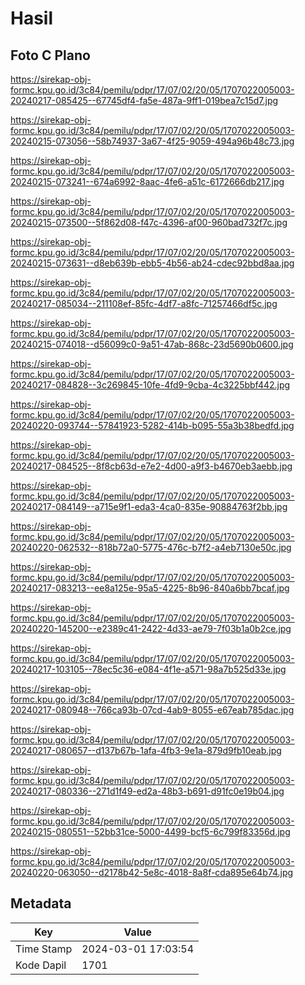 # Hasil

## Foto C Plano

https://sirekap-obj-formc.kpu.go.id/3c84/pemilu/pdpr/17/07/02/20/05/1707022005003-20240217-085425--67745df4-fa5e-487a-9ff1-019bea7c15d7.jpg

https://sirekap-obj-formc.kpu.go.id/3c84/pemilu/pdpr/17/07/02/20/05/1707022005003-20240215-073056--58b74937-3a67-4f25-9059-494a96b48c73.jpg

https://sirekap-obj-formc.kpu.go.id/3c84/pemilu/pdpr/17/07/02/20/05/1707022005003-20240215-073241--674a6992-8aac-4fe6-a51c-6172666db217.jpg

https://sirekap-obj-formc.kpu.go.id/3c84/pemilu/pdpr/17/07/02/20/05/1707022005003-20240215-073500--5f862d08-f47c-4396-af00-960bad732f7c.jpg

https://sirekap-obj-formc.kpu.go.id/3c84/pemilu/pdpr/17/07/02/20/05/1707022005003-20240215-073631--d8eb639b-ebb5-4b56-ab24-cdec92bbd8aa.jpg

https://sirekap-obj-formc.kpu.go.id/3c84/pemilu/pdpr/17/07/02/20/05/1707022005003-20240217-085034--211108ef-85fc-4df7-a8fc-71257466df5c.jpg

https://sirekap-obj-formc.kpu.go.id/3c84/pemilu/pdpr/17/07/02/20/05/1707022005003-20240215-074018--d56099c0-9a51-47ab-868c-23d5690b0600.jpg

https://sirekap-obj-formc.kpu.go.id/3c84/pemilu/pdpr/17/07/02/20/05/1707022005003-20240217-084828--3c269845-10fe-4fd9-9cba-4c3225bbf442.jpg

https://sirekap-obj-formc.kpu.go.id/3c84/pemilu/pdpr/17/07/02/20/05/1707022005003-20240220-093744--57841923-5282-414b-b095-55a3b38bedfd.jpg

https://sirekap-obj-formc.kpu.go.id/3c84/pemilu/pdpr/17/07/02/20/05/1707022005003-20240217-084525--8f8cb63d-e7e2-4d00-a9f3-b4670eb3aebb.jpg

https://sirekap-obj-formc.kpu.go.id/3c84/pemilu/pdpr/17/07/02/20/05/1707022005003-20240217-084149--a715e9f1-eda3-4ca0-835e-90884763f2bb.jpg

https://sirekap-obj-formc.kpu.go.id/3c84/pemilu/pdpr/17/07/02/20/05/1707022005003-20240220-062532--818b72a0-5775-476c-b7f2-a4eb7130e50c.jpg

https://sirekap-obj-formc.kpu.go.id/3c84/pemilu/pdpr/17/07/02/20/05/1707022005003-20240217-083213--ee8a125e-95a5-4225-8b96-840a6bb7bcaf.jpg

https://sirekap-obj-formc.kpu.go.id/3c84/pemilu/pdpr/17/07/02/20/05/1707022005003-20240220-145200--e2389c41-2422-4d33-ae79-7f03b1a0b2ce.jpg

https://sirekap-obj-formc.kpu.go.id/3c84/pemilu/pdpr/17/07/02/20/05/1707022005003-20240217-103105--78ec5c36-e084-4f1e-a571-98a7b525d33e.jpg

https://sirekap-obj-formc.kpu.go.id/3c84/pemilu/pdpr/17/07/02/20/05/1707022005003-20240217-080948--766ca93b-07cd-4ab9-8055-e67eab785dac.jpg

https://sirekap-obj-formc.kpu.go.id/3c84/pemilu/pdpr/17/07/02/20/05/1707022005003-20240217-080657--d137b67b-1afa-4fb3-9e1a-879d9fb10eab.jpg

https://sirekap-obj-formc.kpu.go.id/3c84/pemilu/pdpr/17/07/02/20/05/1707022005003-20240217-080336--271d1f49-ed2a-48b3-b691-d91fc0e19b04.jpg

https://sirekap-obj-formc.kpu.go.id/3c84/pemilu/pdpr/17/07/02/20/05/1707022005003-20240215-080551--52bb31ce-5000-4499-bcf5-6c799f83356d.jpg

https://sirekap-obj-formc.kpu.go.id/3c84/pemilu/pdpr/17/07/02/20/05/1707022005003-20240220-063050--d2178b42-5e8c-4018-8a8f-cda895e64b74.jpg


## Metadata

| Key        | Value               |
| ---------- | ------------------- |
| Time Stamp | 2024-03-01 17:03:54 |
| Kode Dapil | 1701                |



